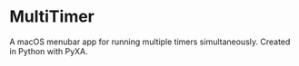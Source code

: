 # MultiTimer
 A macOS menubar app for running multiple timers simultaneously. Created in Python with PyXA.
